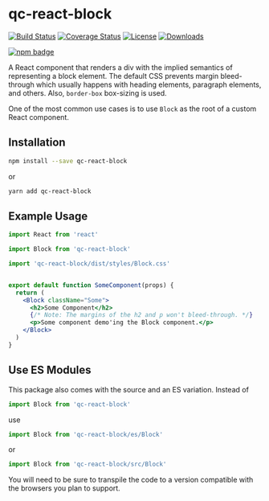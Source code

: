 # qc-react-block

[![Build Status][travis-svg]][travis-url]
[![Coverage Status][coverage-image]][coverage-url]
[![License][license-image]][license-url]
[![Downloads][downloads-image]][downloads-url]

[![npm badge][npm-badge-png]][package-url]

A React component that renders a div with the implied semantics of representing
a block element.  The default CSS prevents margin bleed-through which usually
happens with heading elements, paragraph elements, and others.  Also,
`border-box` box-sizing is used.

One of the most common use cases is to use `Block` as the root of a custom
React component.


## Installation

```sh
npm install --save qc-react-block
```

or

```sh
yarn add qc-react-block
```


## Example Usage

```jsx
import React from 'react'

import Block from 'qc-react-block'

import 'qc-react-block/dist/styles/Block.css'


export default function SomeComponent(props) {
  return (
    <Block className="Some">
      <h2>Some Component</h2>
      {/* Note: The margins of the h2 and p won't bleed-through. */}
      <p>Some component demo'ing the Block component.</p>
    </Block>
  )
}
```


## Use ES Modules

This package also comes with the source and an ES variation.  Instead of

```jsx
import Block from 'qc-react-block'
```

use

```jsx
import Block from 'qc-react-block/es/Block'
```

or

```jsx
import Block from 'qc-react-block/src/Block'
```

You will need to be sure to transpile the code to a version compatible with the
browsers you plan to support.


[coverage-image]: https://coveralls.io/repos/github/hypersoftllc/qc-react-block/badge.svg?branch=master
[coverage-url]: https://coveralls.io/github/hypersoftllc/qc-react-block?branch=master
[downloads-image]: http://img.shields.io/npm/dm/qc-react-block.svg
[downloads-url]: http://npm-stat.com/charts.html?package=qc-react-block
[license-image]: http://img.shields.io/npm/l/qc-react-block.svg
[license-url]: LICENSE
[package-url]: https://npmjs.org/package/qc-react-block
[npm-badge-png]: https://nodei.co/npm/qc-react-block.png?downloads=true&stars=true
[travis-svg]: https://travis-ci.org/hypersoftllc/qc-react-block.svg?branch=master
[travis-url]: https://travis-ci.org/hypersoftllc/qc-react-block
